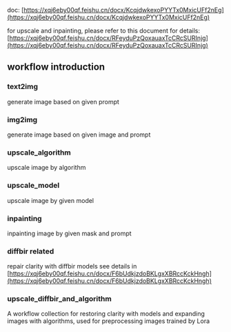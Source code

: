 doc: [https://xqj6eby00qf.feishu.cn/docx/KcqjdwkexoPYYTx0MxicUFf2nEg](https://xqj6eby00qf.feishu.cn/docx/KcqjdwkexoPYYTx0MxicUFf2nEg)

for upscale and inpainting, please refer to this document for details: [https://xqj6eby00qf.feishu.cn/docx/RFeyduPzQoxauaxTcCRcSURInjg](https://xqj6eby00qf.feishu.cn/docx/RFeyduPzQoxauaxTcCRcSURInjg)
## workflow introduction

### text2img
generate image based on given prompt

### img2img
generate image based on given image and prompt

### upscale_algorithm
upscale image by algorithm

### upscale_model
upscale image by given model

### inpainting
inpainting image by given mask and prompt

### diffbir related
repair clarity with diffbir models
see details in [https://xqj6eby00qf.feishu.cn/docx/F6bUdkjzdoBKLgxXBRccKckHngh](https://xqj6eby00qf.feishu.cn/docx/F6bUdkjzdoBKLgxXBRccKckHngh)

### upscale_diffbir_and_algorithm
A workflow collection for restoring clarity with models and expanding images with algorithms, used for preprocessing images trained by Lora